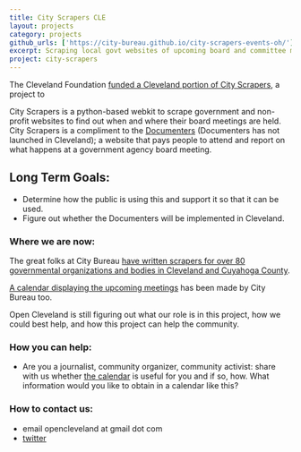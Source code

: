 ```yaml
---
title: City Scrapers CLE
layout: projects
category: projects
github_urls: ['https://city-bureau.github.io/city-scrapers-events-oh/']
excerpt: Scraping local govt websites of upcoming board and committee meetings 
project: city-scrapers
---
```


The Cleveland Foundation [funded a Cleveland portion of City Scrapers](https://www.citybureau.org/notebook/2019/9/4/making-local-government-more-accessible-in-northeast-ohio), a project to 

City Scrapers is a python-based webkit to scrape government and non-profit websites to find out when and where their board 
meetings are held. City Scrapers is a compliment to the [Documenters](https://www.documenters.org/) (Documenters has not launched in Cleveland); a website that pays people to attend and report on what happens at a government agency board meeting. 

## Long Term Goals:
* Determine how the public is using this and support it so that it can be used. 
* Figure out whether the Documenters will be implemented in Cleveland. 


### Where we are now: 

The great folks at City Bureau [have written scrapers for over 80 governmental organizations and bodies in Cleveland and
Cuyahoga County](https://github.com/City-Bureau/city-scrapers-cle). 

[A calendar displaying the upcoming meetings](https://city-bureau.github.io/city-scrapers-events-oh/) has been made by City Bureau too. 

Open Cleveland is still figuring out what our role is in this project, how we could best help, and how this project can help the community. 

### How you can help: 

* Are you a journalist, community organizer, community activist: share with us whether [the calendar]((https://city-bureau.github.io/city-scrapers-events-oh/)) is useful for you and if so, how. What information would you like to obtain in a calendar like this? 


### How to contact us: 
- email opencleveland at gmail dot com 
- [twitter](https://twitter.com/opencleveland)
